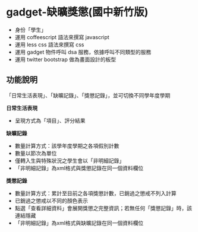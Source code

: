 gadget-缺曠獎懲(國中新竹版)
==========================

* 身份「學生」
* 運用 coffeescript 語法來撰寫 javascript
* 運用 less css 語法來撰寫 css
* 運用 gadget 物件呼叫 dsa 服務，依據呼叫不同類型的服務
* 運用 twitter bootstrap 做為畫面設計的板型


功能說明
-------

「日常生活表現」、「缺曠記錄」、「獎懲記錄」，並可切換不同學年度學期

**日常生活表現**

* 呈現方式為「項目」、評分結果

**缺曠記錄**

* 數量計算方式：該學年度學期之各項假別計數
* 數量以節次為單位
* 僅轉入生與特殊狀況之學生會以「非明細記錄」
* 「非明細記錄」為xml格式與獎懲記錄在同一個資料欄位

**獎懲記錄**

* 數量計算方式：累計至目前之各項獎懲計數，已銷過之懲戒不列入計算
* 已銷過之懲戒以不同的顏色表示
* 點選「查看詳細資料」會展開獎懲之完整資訊；若無任何「獎懲記錄」時，該連結隱藏
* 「非明細記錄」為xml格式與缺曠記錄在同一個資料欄位
